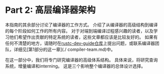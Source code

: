 # Part 2: 高层编译器架构

本指南的其余部分讨论了编译器的工作方式。 介绍了从编译器的高级结构到编译的每个阶段如何工作的所有内容。 对于对端到端编译过程感兴趣的读者，以及学习他们希望作出贡献的特定系统的读者，这些文章都应该是比较友好的。 如果有任何不清楚的地方，请随时在[rustc-dev-guide仓库](https://github.com/rust-lang/rustc-dev-guide/issues)上提出问题，或联系编译器团队，详细见[第1部分的这一章](./ compiler-team.md)中。

在这一部分中，我们将专门研究编译器的高级体系结构。 具体来说，将研究查询系统，增量编译和interning。 这是三个影响整个编译器的总体设计选择。